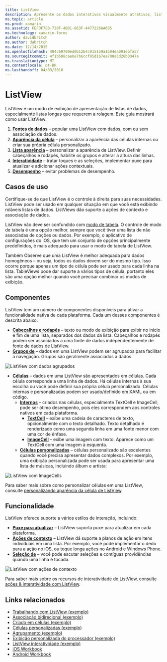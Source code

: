 ```yaml
---
title: ListView
description: Apresente os dados interativos visualmente atrativos, listas.
ms.topic: article
ms.prod: xamarin
ms.assetid: FEFDF7E0-720F-4BD1-863F-4477226AA695
ms.technology: xamarin-forms
author: davidbritch
ms.author: dabritch
ms.date: 12/14/2015
ms.openlocfilehash: 494c69700ed0b12b4c9151b9a1b04ea091ebfa57
ms.sourcegitcommit: 4f1b508caa8e7b6ccf85d167ea700a5d28b0347e
ms.translationtype: MT
ms.contentlocale: pt-BR
ms.lasthandoff: 04/03/2018
---
```

# <a name="listview"></a>ListView

ListView é um modo de exibição de apresentação de listas de dados, especialmente listas longas que requerem a rolagem. Este guia mostrará como usar ListView:

1. **[Fontes de dados](data-and-databinding.md)**  &ndash; popular uma ListView com dados, com ou sem associação de dados.
2. **[Aparência da célula](customizing-cell-appearance.md)**  &ndash; personalizar a aparência das células internas ou criar sua própria célula personalizado.
3. **[Lista aparência](customizing-list-appearance.md)**  &ndash; personalizar a aparência de ListView. Definir cabeçalhos e rodapés, habilite os grupos e alterar a altura das linhas.
4. **[Interatividade](interactivity.md)**  &ndash; tratar toques e as seleções, implementar puxe para atualizar e adicionar ações contextuais.
5. **[Desempenho](performance.md)**  &ndash; evitar problemas de desempenho.

## <a name="use-cases"></a>Casos de uso
Certifique-se de que ListView é o controle à direita para suas necessidades. ListView pode ser usado em qualquer situação em que você está exibindo roláveis listas de dados. ListViews dão suporte a ações de contexto e associação de dados.

ListView não deve ser confundido com [modo de tabela](~/xamarin-forms/user-interface/tableview.md). O controle de modo de tabela é uma opção melhor, sempre que você tiver uma lista de não associadas de opções ou dados. Por exemplo, o aplicativo de configurações do iOS, que tem um conjunto de opções principalmente predefinidos, é mais adequado para usar o modo de tabela de ListView.

Também Observe que uma ListView é melhor adequada para dados homogêneos &ndash; ou seja, todos os dados devem ser do mesmo tipo. Isso ocorre porque apenas um tipo de célula pode ser usado para cada linha na lista. TableViews pode dar suporte a vários tipos de célula, portanto eles são uma opção melhor quando você precisar combinar os modos de exibição.


## <a name="components"></a>Componentes
ListView tem um número de componentes disponíveis para ativar a funcionalidade nativa de cada plataforma. Cada um desses componentes é descrita abaixo:

- **[Cabeçalhos e rodapés](customizing-list-appearance.md#Headers_and_Footers)**  &ndash; texto ou modo de exibição para exibir no início e fim de uma lista, separados dos dados da lista. Cabeçalhos e rodapés podem ser associados a uma fonte de dados independentemente de fonte de dados de ListView.
- **[Grupos de](customizing-list-appearance.md#Grouping)**  &ndash; dados em uma ListView podem ser agrupados para facilitar a navegação. Grupos são geralmente associados a dados:

![](images/grouping-depth.png "ListView com dados agrupados")

- **[Células](customizing-cell-appearance.md)**  &ndash; dados em uma ListView são apresentados em células. Cada célula corresponde a uma linha de dados. Há células internas à sua escolha ou você pode definir sua própria célula personalizado. Células internas e personalizadas podem ser usado/definido em XAML ou em código.
  - **[Internos](customizing-cell-appearance.md#Built_in_Cells)**  &ndash; criados nas células, especialmente TextCell e ImageCell, pode ser ótimo desempenho, pois eles correspondem aos controles nativos em cada plataforma.
    - **[TextCell](customizing-cell-appearance.md#TextCell)**  &ndash; exibe uma cadeia de caracteres de texto, opcionalmente com o texto detalhado. Texto detalhado é renderizado como uma segunda linha em uma fonte menor com uma cor de ênfase.
    - **[ImageCell](customizing-cell-appearance.md#ImageCell)**  &ndash; exibe uma imagem com texto. Aparece como um TextCell com uma imagem à esquerda.
  - **[Células personalizadas](customizing-cell-appearance.md#customcells)**  &ndash; células personalizado são excelentes quando você precisa apresentar dados complexos. Por exemplo, uma exibição personalizada pode ser usada para apresentar uma lista de músicas, incluindo álbum e artista:

![](images/image-cell-default.png "ListView com ImageCells")

Para saber mais sobre como personalizar células em uma ListView, consulte [personalizando aparência da célula de ListView](customizing-cell-appearance.md).

## <a name="functionality"></a>Funcionalidade
ListView oferece suporte a vários estilos de interação, incluindo:

- **[Puxe para atualizar](interactivity.md#Pull_to_Refresh)**  &ndash; ListView suporta puxe para atualizar em cada plataforma.
- **[Ações de contexto](interactivity.md#Context_Actions)**  &ndash; ListView dá suporte a planos de ação em itens individuais em uma lista. Por exemplo, você pode implementar o dedo para a ação no iOS, ou toque longa ações no Android e Windows Phone.
- **[Seleção de](interactivity.md#selectiontaps)**  &ndash; você pode escutar seleções e contíguas providências quando uma linha é tocada.

![](images/context-default.png "ListView com ações de contexto")

Para saber mais sobre os recursos de interatividade do ListView, consulte [ações & interatividade com ListView](interactivity.md).


## <a name="related-links"></a>Links relacionados

- [Trabalhando com ListView (exemplo)](https://developer.xamarin.com/samples/WorkingWithListview)
- [Associação bidirecional (exemplo)](https://developer.xamarin.com/samples/xamarin-forms/UserInterface/ListView/SwitchEntryTwoBinding)
- [Criado em células (exemplo)](https://developer.xamarin.com/samples/xamarin-forms/UserInterface/ListView/BuiltInCells)
- [Células personalizadas (exemplo)](https://developer.xamarin.com/samples/xamarin-forms/UserInterface/ListView/CustomCells)
- [Agrupamento (exemplo)](https://developer.xamarin.com/samples/xamarin-forms/UserInterface/ListView/Grouping)
- [Exibição personalizada do processador (exemplo)](https://developer.xamarin.com/samples/xamarin-forms/UserInterface/ListView/WorkingWithListviewNative)
- [ListView interatividade (exemplo)](https://developer.xamarin.com/samples/xamarin-forms/UserInterface/ListView/interactivity)
- [iOS Workbook](https://developer.xamarin.com/workbooks/xamarin-forms/user-interface/listview/ListView1-ios.workbook)
- [Android Workbook](https://developer.xamarin.com/workbooks/xamarin-forms/user-interface/listview/ListView1-android.workbook)
